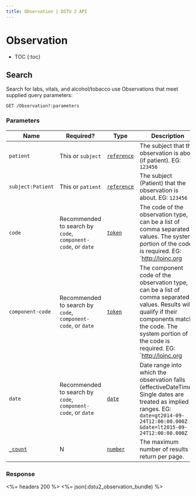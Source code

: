 ```yaml
---
title: Observation | DSTU 2 API
---
```


# Observation

* TOC
{:toc}

## Search

Search for labs, vitals, and alcohol/tobacco use Observations that meet supplied query parameters:

    GET /Observation?:parameters

### Parameters

 Name             | Required?                                                    | Type          | Description
------------------|--------------------------------------------------------------|---------------|------------------------------------------------------------------------------------------------------------------------------------------------------------------------------------------------------------------------
`patient`         | This or `subject`                                            | [`reference`] | The subject that the observation is about (if patient). EG: `123456`
`subject:Patient` | This or `patient`                                            | [`reference`] | The subject (Patient) that the observation is about. EG: `123456`
`code`            | Recommended to search by `code`, `component-code`, or `date` | [`token`]     | The code of the observation type, can be a list of comma separated values. The system portion of the code is required. EG: `http://loinc.org|3094-0`
`component-code`  | Recommended to search by `code`, `component-code`, or `date` | [`token`]     | The component code of the observation type, can be a list of comma separated values. Results will qualify if their components match the code. The system portion of the code is required. EG: `http://loinc.org|3094-0`
`date`            | Recommended to search by `code`, `component-code`, or `date` | [`date`]      | Date range into which the observation falls (effectiveDateTime). Single dates are treated as implied ranges. EG: `date=gt2014-09-24T12:00:00.000Z` `&date=lt2015-09-24T12:00:00.000Z`
[`_count`]        | N                                                            | [`number`]    | The maximum number of results to return per page.

### Response

<%= headers 200 %>
<%= json(:dstu2_observation_bundle) %>

[`reference`]: http://hl7.org/fhir/dstu2/search.html#reference
[`token`]: http://hl7.org/fhir/dstu2/search.html#token
[`date`]: http://hl7.org/fhir/dstu2/search.html#date
[`number`]: http://hl7.org/fhir/dstu2/search.html#number
[`_count`]: http://hl7.org/fhir/dstu2/search.html#count
